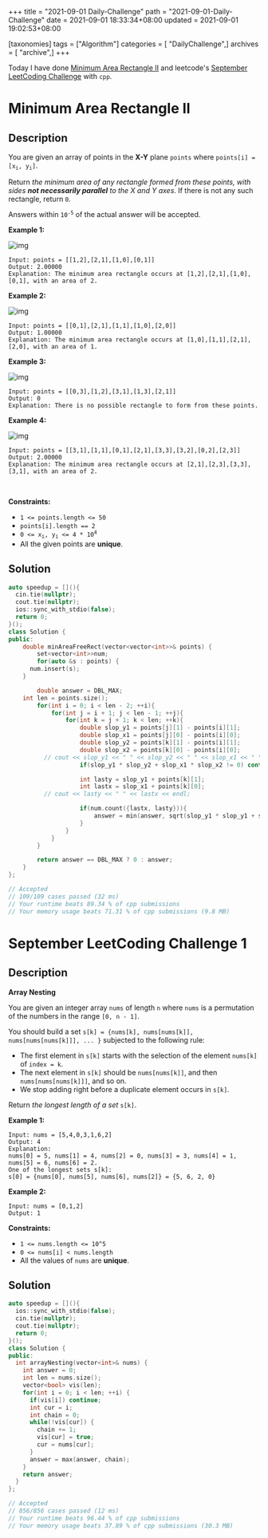 +++
title = "2021-09-01 Daily-Challenge"
path = "2021-09-01-Daily-Challenge"
date = 2021-09-01 18:33:34+08:00
updated = 2021-09-01 19:02:53+08:00

[taxonomies]
tags = ["Algorithm"]
categories = [ "DailyChallenge",]
archives = [ "archive",]
+++

Today I have done [Minimum Area Rectangle II](https://leetcode.com/problems/minimum-area-rectangle-ii/description/) and leetcode's [September LeetCoding Challenge](https://leetcode.com/explore/featured/card/september-leetcoding-challenge-2021/636/week-1-september-1st-september-7th/3960/) with `cpp`.

<!-- more -->

# Minimum Area Rectangle II

## Description

<p>You are given an array of points in the <strong>X-Y</strong> plane <code>points</code> where <code>points[i] = [x<sub>i</sub>, y<sub>i</sub>]</code>.</p>

<p>Return <em>the minimum area of any rectangle formed from these points, with sides <strong>not necessarily parallel</strong> to the X and Y axes</em>. If there is not any such rectangle, return <code>0</code>.</p>

<p>Answers within <code>10<sup>-5</sup></code> of the actual answer will be accepted.</p>

**Example 1:**

![img](https://assets.leetcode.com/uploads/2018/12/21/1a.png)

```
Input: points = [[1,2],[2,1],[1,0],[0,1]]
Output: 2.00000
Explanation: The minimum area rectangle occurs at [1,2],[2,1],[1,0],[0,1], with an area of 2.
```

**Example 2:**

![img](https://assets.leetcode.com/uploads/2018/12/22/2.png)

```
Input: points = [[0,1],[2,1],[1,1],[1,0],[2,0]]
Output: 1.00000
Explanation: The minimum area rectangle occurs at [1,0],[1,1],[2,1],[2,0], with an area of 1.
```

**Example 3:**

![img](https://assets.leetcode.com/uploads/2018/12/22/3.png)

```
Input: points = [[0,3],[1,2],[3,1],[1,3],[2,1]]
Output: 0
Explanation: There is no possible rectangle to form from these points.
```

**Example 4:**

![img](https://assets.leetcode.com/uploads/2018/12/21/4c.png)

```
Input: points = [[3,1],[1,1],[0,1],[2,1],[3,3],[3,2],[0,2],[2,3]]
Output: 2.00000
Explanation: The minimum area rectangle occurs at [2,1],[2,3],[3,3],[3,1], with an area of 2.
```

<p>&nbsp;</p>
<p><strong>Constraints:</strong></p>

<ul>
	<li><code>1 &lt;= points.length &lt;= 50</code></li>
	<li><code>points[i].length == 2</code></li>
	<li><code>0 &lt;= x<sub>i</sub>, y<sub>i</sub> &lt;= 4 * 10<sup>4</sup></code></li>
	<li>All the given points are <strong>unique</strong>.</li>
</ul>


## Solution

``` cpp
auto speedup = [](){
  cin.tie(nullptr);
  cout.tie(nullptr);
  ios::sync_with_stdio(false);
  return 0;
}();
class Solution {
public:
	double minAreaFreeRect(vector<vector<int>>& points) {
		set<vector<int>>num;
		for(auto &s : points) {
      num.insert(s);
    }

		double answer = DBL_MAX;
    int len = points.size();
		for(int i = 0; i < len - 2; ++i){
			for(int j = i + 1; j < len - 1; ++j){
				for(int k = j + 1; k < len; ++k){
					double slop_y1 = points[j][1] - points[i][1];
					double slop_x1 = points[j][0] - points[i][0];
					double slop_y2 = points[k][1] - points[i][1];
					double slop_x2 = points[k][0] - points[i][0];
          // cout << slop_y1 << " " << slop_y2 << " " << slop_x1 << " " << slop_x2 << endl;
					if(slop_y1 * slop_y2 + slop_x1 * slop_x2 != 0) continue;

					int lasty = slop_y1 + points[k][1];
					int lastx = slop_x1 + points[k][0];
          // cout << lasty << " " << lastx << endl;

					if(num.count({lastx, lasty})){                        
						answer = min(answer, sqrt(slop_y1 * slop_y1 + slop_x1 * slop_x1) * sqrt(slop_y2 * slop_y2 + slop_x2 * slop_x2));
					}
				}
			}
		}

		return answer == DBL_MAX ? 0 : answer;
	}
};

// Accepted
// 109/109 cases passed (32 ms)
// Your runtime beats 89.34 % of cpp submissions
// Your memory usage beats 71.31 % of cpp submissions (9.8 MB)
```

# September LeetCoding Challenge 1

## Description

**Array Nesting**

You are given an integer array `nums` of length `n` where `nums` is a permutation of the numbers in the range `[0, n - 1]`.

You should build a set `s[k] = {nums[k], nums[nums[k]], nums[nums[nums[k]]], ... }` subjected to the following rule:

- The first element in `s[k]` starts with the selection of the element `nums[k]` of `index = k`.
- The next element in `s[k]` should be `nums[nums[k]]`, and then `nums[nums[nums[k]]]`, and so on.
- We stop adding right before a duplicate element occurs in `s[k]`.

Return *the longest length of a set* `s[k]`.

 

**Example 1:**

```
Input: nums = [5,4,0,3,1,6,2]
Output: 4
Explanation: 
nums[0] = 5, nums[1] = 4, nums[2] = 0, nums[3] = 3, nums[4] = 1, nums[5] = 6, nums[6] = 2.
One of the longest sets s[k]:
s[0] = {nums[0], nums[5], nums[6], nums[2]} = {5, 6, 2, 0}
```

**Example 2:**

```
Input: nums = [0,1,2]
Output: 1
```

 

**Constraints:**

- `1 <= nums.length <= 10^5`
- `0 <= nums[i] < nums.length`
- All the values of `nums` are **unique**.


## Solution

``` cpp
auto speedup = [](){
  ios::sync_with_stdio(false);
  cin.tie(nullptr);
  cout.tie(nullptr);
  return 0;
}();
class Solution {
public:
  int arrayNesting(vector<int>& nums) {
    int answer = 0;
    int len = nums.size();
    vector<bool> vis(len);
    for(int i = 0; i < len; ++i) {
      if(vis[i]) continue;
      int cur = i;
      int chain = 0;
      while(!vis[cur]) {
        chain += 1;
        vis[cur] = true;
        cur = nums[cur];
      }
      answer = max(answer, chain);
    }
    return answer;
  }
};

// Accepted
// 856/856 cases passed (12 ms)
// Your runtime beats 96.44 % of cpp submissions
// Your memory usage beats 37.89 % of cpp submissions (30.3 MB)
```
